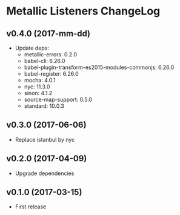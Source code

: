 # Metallic Listeners ChangeLog


## v0.4.0 (2017-mm-dd)

 - Update deps:
   + metallic-errors: 0.2.0
   + babel-cli: 6.26.0
   + babel-plugin-transform-es2015-modules-commonjs: 6.26.0
   + babel-register: 6.26.0
   + mocha: 4.0.1
   + nyc: 11.3.0
   + sinon: 4.1.2
   + source-map-support: 0.5.0
   + standard: 10.0.3


## v0.3.0 (2017-06-06)

 - Replace istanbul by nyc


## v0.2.0 (2017-04-09)

 - Upgrade dependencies


## v0.1.0 (2017-03-15)

 - First release
